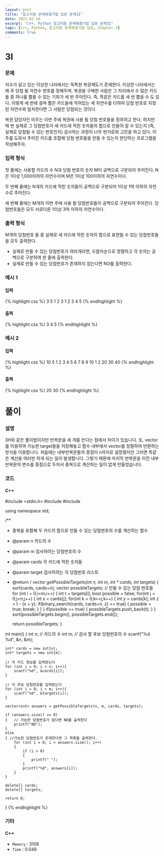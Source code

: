 ```yaml
---
layout: post
title: "알고리즘 문제해결기법 입문 문제3I"
date: 2021-02-16
excerpt: "C++, Python 알고리즘 문제해결기법 입문 문제3I"
tags: [C++, Python, 알고리즘 문제해결기법 입문, Chapter.3]
comments: true
---
```

# 3I

### 문제
지수가 살고 있는 이상한 나라에서는 독특한 복권제도가 존재한다. 이상한 나라에서는 매 주 당첨 될 자연수 번호를 정해두며, 복권을 구매한 사람은 그 자리에서 수 많은 카드들 중 하나를 뽑을 수 있는 기회가 세 번 주어진다. 즉, 똑같은 카드를 세 번 뽑을 수 도 있다. 이렇게 세 번에 걸쳐 뽑은 카드들에 적혀있는 세 자연수를 더하여 당첨 번호로 지정된 자연수와 일치한다면 그 사람은 당첨되는 것이다.

복권 담당자인 미주는 이번 주에 복권에 사용 될 당첨 번호들을 정하려고 한다. 하지만 매 번 실제로 그 당첨번호가 세 카드에 적힌 숫자들의 합으로 만들어 질 수 있는지 (즉, 실제로 당첨될 수 있는 번호인지) 검사하는 과정이 너무 번거로워 고민을 하고 있다. 미주를 도와서 주어진 카드를 조합해 당첨 번호들을 만들 수 있는지 판단하는 프로그램을 작성해주자.

### 입력 형식
첫 줄에는 사용할 카드의 수 N과 당첨 번호의 숫자 M이 공백으로 구분되어 주어진다. N은 1이상 1,000이하의 자연수이며 M은 1이상 100이하의 자연수이다.

두 번째 줄에는 N개의 카드에 적힌 숫자들이 공백으로 구분되어 1이상 1억 이하의 자연수로 주어진다. 

세 번째 줄에는 M개의 이번 주에 사용 될 당첨번호들이 공백으로 구분되어 주어진다. 당첨번호들은 모두 서로다른 1이상 3억 이하의 자연수이다. 

### 출력 형식
M개의 당첨번호 들 중 실제로 세 카드에 적힌 숫자의 합으로 표현될 수 있는 당첨번호들을 모두 출력한다.

- 실제로 만들 수 있는 당첨번호가 여러개라면, 오름차순으로 정렬하고 각 숫자는 공백으로 구분하여 한 줄에 출력한다.
- 실제로 만들 수 있는 당첨번호가 존재하지 않는다면 NO를 출력한다.

### 예시 1
#### 입력
{% highlight css %}
3 5
1 2 3
1 2 3 4 5
{% endhighlight %}
#### 출력
{% highlight css %}
3 4 5
{% endhighlight %}

### 예시 2
#### 입력
{% highlight css %}
10 5
1 2 3 4 5 6 7 8 9 10
1 2 20 30 40
{% endhighlight %}
#### 출력
{% highlight css %}
20 30
{% endhighlight %}

# 풀이

### 설명
3H와 같은 풀이법이지만 반복문을 세 개를 쓴다는 점에서 차이가 있습니다. 또, vector를 이용하여 가능한 target들을 저장해놓고 함수 내부에서 vector를 정렬하여 반환하는 방식을 이용합니다. 처음에는 내부반복문들의 종점이 n까지로 설정했지만 그러면 똑같은 계산을 여러번 하게 되는 일이 발생합니다. 그렇기 때문에 마지막 반복문을 이전 내부 반복문의 변수를 종점으로 두어서 중복으로 계산하는 일이 없게 만들었습니다. 

### 코드
#### C++
#include <stdio.h>
#include <vector>
#include <algorithm>

using namespace std;

/**
* 중복을 포함해 두 카드의 합으로 만들 수 있는 당첨번호의 수를 계산하는 함수
* @param n     카드의 수
* @param m     검사하려는 당첨번호의 수
* @param cards   각 카드에 적힌 숫자들
* @param target  검사하려는 각 당첨번호 리스트
* @return
*/
vector<int> getPossibleTargets(int n, int m, int * cards, int* targets) {
	sort(cards, cards+n);
	vector<int> possibleTargets; // 만들 수 있는 당첨 번호들
	for (int i = 0;i<m;i++)
	{
		int t = targets[i];
		bool possible = false;
		for(int j = 0;j<n;j++)
		{
			int x = cards[j];
			for(int k = 0;k<=j;k++)
			{
				int y = cards[k];
				int z = t - (x + y);
				if(binary_search(cards, cards+n, z) == true)
				{
					possible = true;
					break;
				}
			}
		}
		if(possible == true)
		{
			possibleTargets.push_back(t);
		}
	}
	sort(possibleTargets.begin(), possibleTargets.end());

	return possibleTargets;
}

int main() {
	int n;	// 카드의 수 
	int m;	// 검사 할 후보 당첨번호의 수 
	scanf("%d %d", &n, &m);

	int* cards = new int[n];
	int* targets = new int[m];

	// 각 카드 정보를 입력받는다
	for (int i = 0; i < n; i++){
		scanf("%d", &cards[i]);
	}

	// 각 후보 당첨번호를 입력받는다
	for (int i = 0; i < m; i++){
		scanf("%d", &targets[i]);
	}

	vector<int> answers = getPossibleTargets(n, m, cards, targets);

	if (answers.size() == 0)
	{ 	// 가능한 당첨번호가 없다면 NO를 출력한다
		printf("NO");
	}
	else
	{ //가능한 당첨번호가 존재한다면 그 목록을 출력한다.
		for (int i = 0; i < answers.size(); i++)
		{
			if (i > 0)
			{
				printf(" ");
			}
			printf("%d", answers[i]);
		}
	}

	delete[] cards;
	delete[] targets;

	return 0;
}
{% endhighlight %}

### 기타
#### C++
- `Memory` : 3108
- `Time` : 0.046
